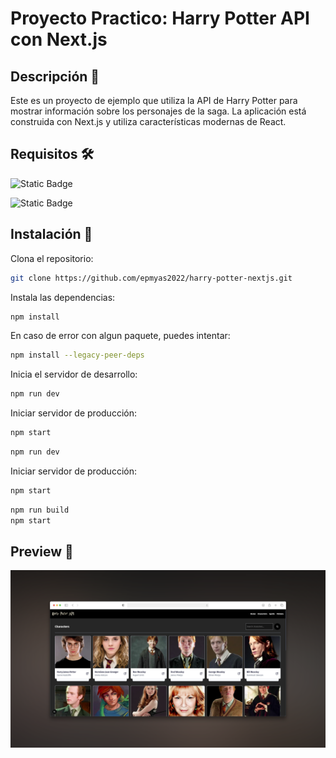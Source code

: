 # Proyecto Practico: Harry Potter API con Next.js

## Descripción 📖

Este es un proyecto de ejemplo que utiliza la API de Harry Potter para mostrar información sobre los personajes de la saga. La aplicación está construida con Next.js y utiliza características modernas de React.

## Requisitos 🛠️

![Static Badge](https://img.shields.io/badge/Node-%3E%3D_20.0.0-blue?logo=nodedotjs)

![Static Badge](https://img.shields.io/badge/npm-%3E%3D_9.0.0-blue?logo=npm)

## Instalación 🚀

Clona el repositorio:

```bash
git clone https://github.com/epmyas2022/harry-potter-nextjs.git
```

Instala las dependencias:

```bash
npm install
```

En caso de error con algun paquete, puedes intentar:

```bash
npm install --legacy-peer-deps
```

Inicia el servidor de desarrollo:

```bash
npm run dev
```

Iniciar servidor de producción:

```bash
npm start
```

```bash
npm run dev
```

Iniciar servidor de producción:

```bash
npm start
```

```bash
npm run build
npm start
```

## Preview 📸

![Preview de la aplicación](./screenshots/preview.png)
